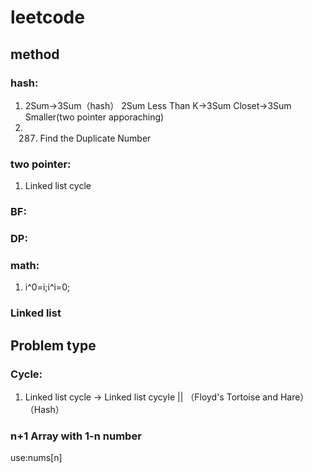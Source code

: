 # leetcode
## method
### hash:
1. 2Sum->3Sum（hash）
   2Sum Less Than K->3Sum Closet->3Sum Smaller(two pointer apporaching)
2. 287. Find the Duplicate Number
### two pointer:
1. Linked list cycle
### BF:
### DP:
### math: 
1. i^0=i;i^i=0;
### Linked list
## Problem type
### Cycle:
1. Linked list cycle -> Linked list cycyle || （Floyd's Tortoise and Hare）（Hash）
### n+1 Array with 1-n number
 use:nums[n]
